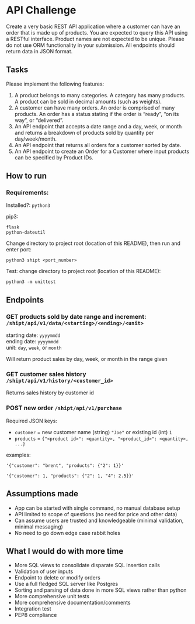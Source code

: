 # API Challenge
Create a very basic REST API application where a customer can have an order that is
made up of products. You are expected to query this API using a RESTful interface.
Product names are not expected to be unique.
Please do not use ORM functionality in your submission.
All endpoints should return data in JSON format.

## Tasks
Please implement the following features:
1. A product belongs to many categories. A category has many products. A product
can be sold in decimal amounts (such as weights).
2. A customer can have many orders. An order is comprised of many products. An
order has a status stating if the order is “ready”, “on its way”, or “delivered”.
3. An API endpoint that accepts a date range and a day, week, or month and
returns a breakdown of products sold by quantity per day/week/month.
4. An API endpoint that returns all orders for a customer sorted by date.
5. An API endpoint to create an Order for a Customer where input products can be
specified by Product IDs.

## How to run

### Requirements:

Installed?: `python3`

pip3:

```
flask
python-dateutil
```
Change directory to project root (location of this README), then run and enter port:
```
python3 shipt <port_number>
```

Test: change directory to project root (location of this README):
```
python3 -m unittest
```

## Endpoints
### GET products sold by date range and increment: `/shipt/api/v1/data/<starting>/<ending>/<unit>`
starting date: `yyyymmdd`  
ending date: `yyyymmdd`  
unit: `day`, `week`, or `month`

Will return product sales by day, week, or month in the range given

### GET customer sales history `/shipt/api/v1/history/<customer_id>`

Returns sales history by customer id

### POST new order `/shipt/api/v1/purchase`
Required JSON keys:
- `customer` = new customer name (string) `"Joe"` or existing id (int) `1`
- `products` = `{"<product id>": <quantity>, "<product_id>": <quantity>, ...}`

examples:
```
'{"customer": "brent", "products": {"2": 1}}'
```
```
'{"customer": 1, "products": {"2": 1, "4": 2.5}}'
```
## Assumptions made
- App can be started with single command, no manual database setup
- API limited to scope of questions (no need for price and other data)
- Can assume users are trusted and knowledgeable (minimal validation, minimal messaging)
- No need to go down edge case rabbit holes

## What I would do with more time

- More SQL views to consolidate disparate SQL insertion calls
- Validation of user inputs
- Endpoint to delete or modify orders
- Use a full fledged SQL server like Postgres
- Sorting and parsing of data done in more SQL views rather than python
- More comprehensive unit tests
- More comprehensive documentation/comments
- Integration test
- PEP8 compliance
